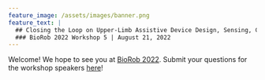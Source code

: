 ```yaml
---
feature_image: /assets/images/banner.png
feature_text: |
  ## Closing the Loop on Upper-Limb Assistive Device Design, Sensing, Control, & Clinical Practice
  ### BioRob 2022 Workshop 5 | August 21, 2022
---
```


Welcome! We hope to see you at [BioRob 2022](http://biorob2022.org/index.php). Submit your questions for the workshop speakers [here](https://forms.gle/Z3GmfWtqFab5JZY58)!


